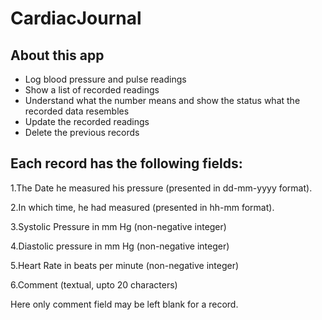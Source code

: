 # CardiacJournal
## About this app
* Log blood pressure and pulse readings 
* Show a list of recorded readings
* Understand what the number means and show the status what the recorded data resembles
* Update the recorded readings
* Delete the previous records
 
## Each record has the following fields:

1.The Date he measured his pressure (presented in dd-mm-yyyy format).

2.In which time, he had measured (presented in hh-mm format).

3.Systolic Pressure in mm Hg (non-negative integer)

4.Diastolic pressure in mm Hg (non-negative integer)

5.Heart Rate in beats per minute (non-negative integer)

6.Comment (textual, upto 20 characters)

Here only comment field may be left blank for a record.

